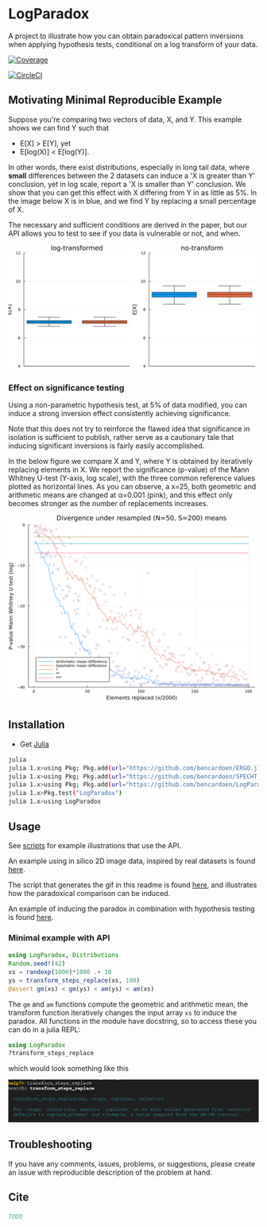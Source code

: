 # LogParadox

A project to illustrate how you can obtain paradoxical pattern inversions when applying hypothesis tests, conditional on a log transform of your data.

[![Coverage](https://codecov.io/gh/bencardoen/LogParadox.jl/branch/main/graph/badge.svg)](https://codecov.io/gh/bencardoen/LogParadox.jl)

[![CircleCI](https://dl.circleci.com/status-badge/img/gh/bencardoen/LogParadox.jl/tree/main.svg?style=svg&circle-token=304e0f4d40f0fdb0363572f8fabf8ee73334ebfd)](https://dl.circleci.com/status-badge/redirect/gh/bencardoen/LogParadox.jl/tree/main)

## Motivating Minimal Reproducible Example
Suppose you're comparing two vectors of data, X, and Y. This example shows we can find Y such that
* E[X] > E[Y],
yet
* E[log(X)] <  E[log(Y)].

In other words, there exist distributions, especially in long tail data, where **small** differences between the 2 datasets can induce a 'X is greater than Y' conclusion, yet in log scale, report a 'X is smaller than Y' conclusion.
We show that you can get this effect with X differing from Y in as little as 5%.
In the image below X is in blue, and we find Y by replacing a small percentage of X.

The necessary and sufficient conditions are derived in the paper, but our API allows you to test to see if you data is vulnerable or not, and when.


![example](figures/interactivelp.gif)

### Effect on significance testing
Using a non-parametric hypothesis test, at 5% of data modified, you can induce a strong inversion effect consistently achieving significance.

Note that this does not try to reinforce the flawed idea that significance in isolation is sufficient to publish, rather serve as a cautionary tale that inducing significant inversions is fairly easily accomplished.

In the below figure we compare X and Y, where Y is obtained by iteratively replacing elements in X.
We report the significance (p-value) of the Mann Whitney U-test (Y-axis, log scale), with the three common reference values plotted as horizontal lines.
As you can observe, a x=25, both geometric and arithmetic means are changed at α=0.001 (pink), and this effect only becomes stronger as the number of replacements increases.

![example](figures/pvals50_200.png)

## Installation
- Get [Julia](https://julialang.org/learning/getting-started/)
```bash
julia
julia 1.x>using Pkg; Pkg.add(url="https://github.com/bencardoen/ERGO.jl.git")
julia 1.x>using Pkg; Pkg.add(url="https://github.com/bencardoen/SPECHT.jl.git")
julia 1.x>using Pkg; Pkg.add(url="https://github.com/bencardoen/LogParadox.jl.git")
julia 1.x>Pkg.test("LogParadox")
julia 1.x>using LogParadox
```

## Usage

See [scripts](https://github.com/bencardoen/LogParadox.jl/tree/main/scripts) for example illustrations that use the API.

An example using in silico 2D image data, inspired by real datasets is found [here](https://github.com/bencardoen/LogParadox.jl/tree/main/scripts/markov.jl).

The script that generates the gif in this readme is found [here](https://github.com/bencardoen/LogParadox.jl/tree/main/scripts/gif.jl), and illustrates how the paradoxical comparison can be induced.

An example of inducing the paradox in combination with hypothesis testing is found [here](https://github.com/bencardoen/LogParadox.jl/blob/main/scripts/mwu.jl).

### Minimal example with API
```julia
using LogParadox, Distributions
Random.seed!(42)
xs = randexp(1000)*1000 .+ 10
ys = transform_steps_replace(xs, 100)
@assert gm(xs) < gm(ys) < am(ys) < am(xs)
```
The `gm` and `am` functions compute the geometric and arithmetic mean, the transform function iteratively changes the input array `xs` to induce the paradox.
All functions in the module have docstring, so to access these you can do in a julia REPL:
```julia
using LogParadox
?transform_steps_replace
```
which would look something like this

![docstring](figures/docs.png)

## Troubleshooting
If you have any comments, issues, problems, or suggestions, please create an issue with reproducible description of the problem at hand.

## Cite
```bibtex
TODO
```
